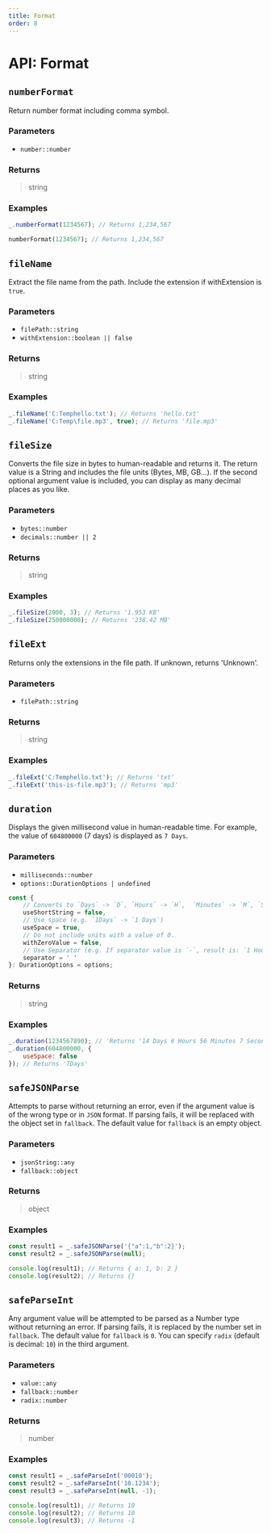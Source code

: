 ```yaml
---
title: Format
order: 8
---
```


# API: Format

## `numberFormat` <Badge type="tip" text="JavaScript" /><Badge type="info" text="Dart" />

Return number format including comma symbol.

### Parameters

- `number::number`

### Returns

> string

### Examples

```javascript
_.numberFormat(1234567); // Returns 1,234,567
```

```dart
numberFormat(1234567); // Returns 1,234,567
```

## `fileName` <Badge type="tip" text="JavaScript" />

Extract the file name from the path. Include the extension if withExtension is `true`.

### Parameters

- `filePath::string`
- `withExtension::boolean || false`

### Returns

> string

### Examples

```javascript
_.fileName('C:Temphello.txt'); // Returns 'hello.txt'
_.fileName('C:Temp\file.mp3', true); // Returns 'file.mp3'
```

## `fileSize` <Badge type="tip" text="JavaScript" />

Converts the file size in bytes to human-readable and returns it. The return value is a String and includes the file units (Bytes, MB, GB...). If the second optional argument value is included, you can display as many decimal places as you like.

### Parameters

- `bytes::number`
- `decimals::number || 2`

### Returns

> string

### Examples

```javascript
_.fileSize(2000, 3); // Returns '1.953 KB'
_.fileSize(250000000); // Returns '238.42 MB'
```

## `fileExt` <Badge type="tip" text="JavaScript" />

Returns only the extensions in the file path. If unknown, returns 'Unknown'.

### Parameters

- `filePath::string`

### Returns

> string

### Examples

```javascript
_.fileExt('C:Temphello.txt'); // Returns 'txt'
_.fileExt('this-is-file.mp3'); // Returns 'mp3'
```

## `duration` <Badge type="tip" text="JavaScript" />

Displays the given millisecond value in human-readable time. For example, the value of `604800000` (7 days) is displayed as `7 Days`.

### Parameters

- `milliseconds::number`
- `options::DurationOptions | undefined`

```typescript
const {
	// Converts to `Days` -> `D`, `Hours` -> `H`,  `Minutes` -> `M`, `Seconds` -> `S`, `Milliseconds` -> `ms`
	useShortString = false,
	// Use space (e.g. `1Days` -> `1 Days`)
	useSpace = true,
	// Do not include units with a value of 0.
	withZeroValue = false,
	// Use Separator (e.g. If separator value is `-`, result is: `1 Hour 10 Minutes` -> `1 Hour-10 Minutes`)
	separator = ' '
}: DurationOptions = options;
```

### Returns

> string

### Examples

```javascript
_.duration(1234567890); // 'Returns '14 Days 6 Hours 56 Minutes 7 Seconds 890 Milliseconds'
_.duration(604800000, {
	useSpace: false
}); // Returns '7Days'
```

## `safeJSONParse` <Badge type="tip" text="JavaScript" />

Attempts to parse without returning an error, even if the argument value is of the wrong type or in `JSON` format. If parsing fails, it will be replaced with the object set in `fallback`. The default value for `fallback` is an empty object.

### Parameters

- `jsonString::any`
- `fallback::object`

### Returns

> object

### Examples

```javascript
const result1 = _.safeJSONParse('{"a":1,"b":2}');
const result2 = _.safeJSONParse(null);

console.log(result1); // Returns { a: 1, b: 2 }
console.log(result2); // Returns {}
```

## `safeParseInt` <Badge type="tip" text="JavaScript" />

Any argument value will be attempted to be parsed as a Number type without returning an error. If parsing fails, it is replaced by the number set in `fallback`. The default value for `fallback` is `0`. You can specify `radix` (default is decimal: `10`) in the third argument.

### Parameters

- `value::any`
- `fallback::number`
- `radix::number`

### Returns

> number

### Examples

```javascript
const result1 = _.safeParseInt('00010');
const result2 = _.safeParseInt('10.1234');
const result3 = _.safeParseInt(null, -1);

console.log(result1); // Returns 10
console.log(result2); // Returns 10
console.log(result3); // Returns -1
```
